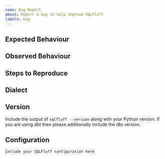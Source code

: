 ```yaml
---
name: Bug Report
about: Report a bug to help improve SQLFluff
labels: bug
---
```


<!--If this is a parsing or linting issue, please include a minimal SQL example which reproduces the issue, along with the `sqlfluff parse` output, `sqlfluff lint` output and `sqlfluff fix` output when relevant.-->

## Expected Behaviour

## Observed Behaviour

## Steps to Reproduce

## Dialect

## Version
Include the output of `sqlfluff --version` along with your Python version.
If you are using dbt then please additionally include the dbt version.

## Configuration
```
Include your SQLFluff configuration here
```
